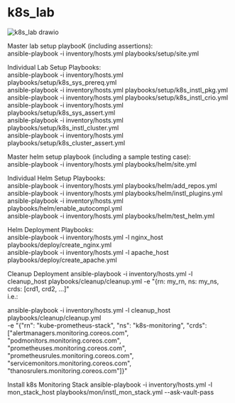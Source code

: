 # k8s_lab

![k8s_lab drawio](https://github.com/user-attachments/assets/5c041008-e3b1-4406-a715-a07975706e61)

Master lab setup playbooK (including assertions): </br>
ansible-playbook -i inventory/hosts.yml playbooks/setup/site.yml </br>

Individual Lab Setup Playbooks: </br>
ansible-playbook -i inventory/hosts.yml playbooks/setup/k8s_sys_prereq.yml </br>
ansible-playbook -i inventory/hosts.yml playbooks/setup/k8s_instl_pkg.yml  </br>
ansible-playbook -i inventory/hosts.yml playbooks/setup/k8s_instl_crio.yml </br>
ansible-playbook -i inventory/hosts.yml playbooks/setup/k8s_sys_assert.yml  </br>
ansible-playbook -i inventory/hosts.yml playbooks/setup/k8s_instl_cluster.yml  </br>
ansible-playbook -i inventory/hosts.yml playbooks/setup/k8s_cluster_assert.yml  </br>

Master helm setup playbook (including a sample testing case): </br>
ansible-playbook -i inventory/hosts.yml playbooks/helm/site.yml </br>

Individual Helm Setup Playbooks: </br>
ansible-playbook -i inventory/hosts.yml playbooks/helm/add_repos.yml </br>
ansible-playbook -i inventory/hosts.yml playbooks/helm/instl_plugins.yml </br>
ansible-playbook -i inventory/hosts.yml playbooks/helm/enable_autocompl.yml  </br>
ansible-playbook -i inventory/hosts.yml playbooks/helm/test_helm.yml  </br>

Helm Deployment Playbooks: </br>
ansible-playbook -i inventory/hosts.yml -l nginx_host playbooks/deploy/create_nginx.yml </br>
ansible-playbook -i inventory/hosts.yml -l apache_host playbooks/deploy/create_apache.yml </br>

Cleanup Deployment
ansible-playbook -i inventory/hosts.yml -l cleanup_host playbooks/cleanup/cleanup.yml -e "{rn: my_rn, ns: my_ns, crds: [crd1, crd2, ...]" </br>
i.e.: </br> 

ansible-playbook -i inventory/hosts.yml -l cleanup_host playbooks/cleanup/cleanup.yml \
-e "{\"rn\": \"kube-prometheus-stack\", \"ns\": \"k8s-monitoring\", \"crds\": [\"alertmanagers.monitoring.coreos.com\", \"podmonitors.monitoring.coreos.com\", \"prometheuses.monitoring.coreos.com\", \"prometheusrules.monitoring.coreos.com\", \"servicemonitors.monitoring.coreos.com\", \"thanosrulers.monitoring.coreos.com\"]}" </br>

Install k8s Monitoring Stack
ansible-playbook -i inventory/hosts.yml -l mon_stack_host playbooks/mon/instl_mon_stack.yml --ask-vault-pass </br>
